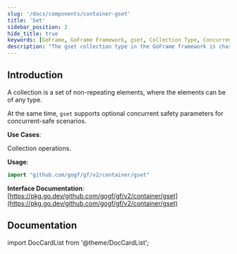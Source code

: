 ```yaml
---
slug: '/docs/components/container-gset'
title: 'Set'
sidebar_position: 2
hide_title: true
keywords: [GoFrame, GoFrame Framework, gset, Collection Type, Concurrent Safety, Element Collection, Go Language, Collection Operation, GoFrame Framework, Collection Interface]
description: "The gset collection type in the GoFrame framework is characterized by a set of non-repeating elements, supporting elements of any type. gset provides a concurrent safety option, making it an efficient tool for collection operations, suitable for application in the Go language. Detailed usage instructions and interface documentation links are provided for developers to consult."
---
```


## Introduction

A collection is a set of non-repeating elements, where the elements can be of any type.

At the same time, `gset` supports optional concurrent safety parameters for concurrent-safe scenarios.

**Use Cases**:

Collection operations.

**Usage**:

```go
import "github.com/gogf/gf/v2/container/gset"
```

**Interface Documentation**: [https://pkg.go.dev/github.com/gogf/gf/v2/container/gset](https://pkg.go.dev/github.com/gogf/gf/v2/container/gset)

## Documentation
import DocCardList from '@theme/DocCardList';

<DocCardList />